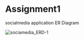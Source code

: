 # Assignment1
socialmedia application
ER Diagram 

![sociamedia_ERD-1](https://user-images.githubusercontent.com/103222225/172267120-302e77db-603d-4872-8331-f2b5743cf145.jpg)
